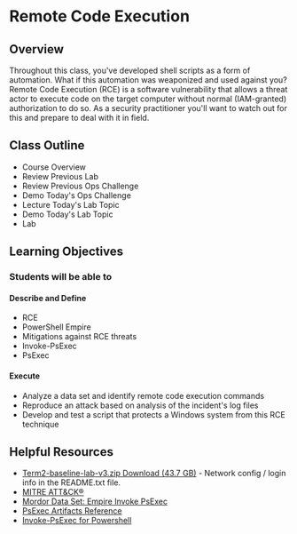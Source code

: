 # Remote Code Execution

## Overview

Throughout this class, you've developed shell scripts as a form of automation. What if this automation was weaponized and used against you? Remote Code Execution (RCE) is a software vulnerability that allows a threat actor to execute code on the target computer without normal (IAM-granted) authorization to do so. As a security practitioner you'll want to watch out for this and prepare to deal with it in field.

## Class Outline

- Course Overview
- Review Previous Lab
- Review Previous Ops Challenge
- Demo Today's Ops Challenge
- Lecture Today's Lab Topic
- Demo Today's Lab Topic
- Lab

## Learning Objectives

### Students will be able to

#### Describe and Define

- RCE
- PowerShell Empire
- Mitigations against RCE threats
- Invoke-PsExec
- PsExec

#### Execute

- Analyze a data set and identify remote code execution commands
- Reproduce an attack based on analysis of the incident's log files
- Develop and test a script that protects a Windows system from this RCE technique

## Helpful Resources

- [Term2-baseline-lab-v3.zip Download (43.7 GB)](https://codefellows.github.io/ops-401-cybersecurity-guide/curriculum/#downloads-table) - Network config / login info in the README.txt file.
- [MITRE ATT&CK®](https://attack.mitre.org)
- [Mordor Data Set: Empire Invoke PsExec](https://mordordatasets.com/notebooks/small/windows/02_execution/SDWIN-190518210652.html#datasets-downloads)
- [PsExec Artifacts Reference](https://jpcertcc.github.io/ToolAnalysisResultSheet/details/PsExec.htm#Findings)
- [Invoke-PsExec for Powershell](https://www.powershelladmin.com/wiki/Invoke-PsExec_for_PowerShell)
